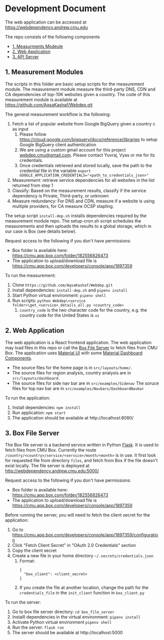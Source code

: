 # Development Document
The web application can be accessed at https://webdependency.andrew.cmu.edu

The repo consists of the following components
  - [1. Measurments Modeule](#1-measurements-scripts)
  - [2. Web Application](#2-web-application)
  - [3. API Server](#3-box-file-server)
  
## 1. Measurement Modules
The scripts in this folder are basic setup scripts for the measurement module. The measurement module measure the third-party DNS, CDN and CA dependencies of top-10K websites given a country. The code of this measurement module is available at https://github.com/AqsaKashaf/Webdep.git

The general measurement workflow is the following:
1. Fetch a list of popular website from Google BigQuery given a country c as input
    1. Please follow https://cloud.google.com/bigquery/docs/reference/libraries to setup Google BigQuery client authentication
    1. We are using a custom gmail account for this project webdep.cmu@gmail.com. Please contact Yuvraj, Vyas or me for its credentials.
    1. Once credentials retrieved and stored locally, save the path to the credential file in the variable `export GOOGLE_APPLICATION_CREDENTIALS="<path_to_credentials_json>"` 
1. Measurement: retrieve service dependencies for all websites in the list returned from step 1
1. Classify: Based on the measurement results, classify if the service dependency is Private, Third-party, or unknown
1. Measure redundancy: For DNS and CDN, measure if a website is using multiple providers, for CA measure OCSP stapling.

The setup script `install-dep.sh` installs dependencies required by the measurement module repo. The setup-cron.sh script schedules the measurements and then uploads the results to a global storage, which in our case is Box (see details below).


Request access to the following if you don't have permissions:
- Box folder is available here: https://cmu.app.box.com/folder/182556826473
- The application to upload/download file is https://cmu.app.box.com/developers/console/app/1897359

To run the measurement:
1. Clone `https://github.com/AqsaKashaf/Webdep.git`
1. Install dependencies: `install-dep.sh` and `pipenv install`
1. Start Python virtual environment: `pipenv shell`
1. Run scripts: `python Webdep\<service folder>\get_<service>_details_all.py <country_code>`
    1. `country_code` is the two character code for the country, e.g. the country code for the United States is `us`



## 2. Web Application
The web application is a React frontend application. The web application may load files in this repo or call the [Box File Server](#3-box-file-server) to fetch files from CMU Box. The application uses [Material UI](https://mui.com/material-ui/getting-started/overview/) with some [Material Dashboard Components](https://www.creative-tim.com/learning-lab/react/routing-system/material-dashboard/).

- The source files for the home page is in `src/layouts/home/`. 
- The source files for region analysis, country analysis are in `src/layouts/dashboard`. 
- The source files for side nav bar are in `src/examples/Sidenav`
The soruce files for top nav bar are in `src/examples/Navbars/DashboardNavbar`

To run the application:
1. Install dependencies: `npm install`
1. Run application: `npm start`
1. The application should be available at http://localhost:8080/

## 3. Box File Server
The Box file server is a backend service written in Python [Flask](https://flask.palletsprojects.com/en/2.2.x/). It is used to fetch files from CMU Box. Currently the route `/country/<country>/service/<service>/month/<month>` is in use. It first look for requested file from directory `files`, and fetch from Box if the file doesn't exist locally. The file server is deployed at http://webdependency.andrew.cmu.edu:5000/


Request access to the following if you don't have permissions:
- Box folder is available here: https://cmu.app.box.com/folder/182556826473
- The application to upload/download file is https://cmu.app.box.com/developers/console/app/1897359

Before running the server, you will need to fetch the client secret for the application:
1. Go to https://cmu.app.box.com/developers/console/app/1897359/configuration
1. Click "Fetch Client Secret" in "OAuth 2.0 Credentials" section
1. Copy the client secret
1. Create a new file in your home directory `~/.secrets/credentials.json`
    1. Format:
        ```
        {
          "box_client": <client_secret>
        }
        ```
    1. If you create the file at another location, change the path for the `credentials_file` in the `init_client` function in `box_client.py`

To run the server:
1. Go to box file server directory: `cd box_file_server`
1. Installl dependencies in the virtual environment: `pipenv install`
1. Activate Python virtual environment `pipenv shell`
1. Run the server: `flask run`
1. The server should be available at http://localhost:5000
